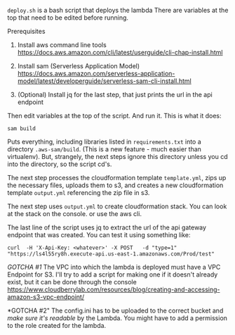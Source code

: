 `deploy.sh` is a bash script that deploys the lambda
There are variables at the top that need to be edited before running.

Prerequisites

1. Install aws command line tools  https://docs.aws.amazon.com/cli/latest/userguide/cli-chap-install.html

2. Install sam (Serverless Application Model) https://docs.aws.amazon.com/serverless-application-model/latest/developerguide/serverless-sam-cli-install.html

3. (Optional) Install jq for the last step, that just prints the url in the api endpoint

Then edit variables at the top of the script.   And run it.  This is what it does:

``sam build``

Puts everything, including libraries listed in `requirements.txt` into a directory `.aws-sam/build`.  (This is a new feature - much easier than virtualenv).   But, strangely, the next steps ignore this directory unless you cd into the directory, so the script cd's.

The next step  processes the cloudformation template `template.yml`, zips up the necessary files, uploads them to s3, and creates a new cloudformation template `output.yml` referencing the zip file in s3.

The next step uses `output.yml` to create cloudformation stack.  You can look at the stack on the console.  or use the aws cli.

The last line of the script uses jq to extract the url of the api gateway endpoint that was created.  You can test it using something like: 

``curl  -H 'X-Api-Key: <whatever>' -X POST   -d "type=1" "https://ls4l55ry8h.execute-api.us-east-1.amazonaws.com/Prod/test"``



*GOTCHA #1*  The VPC into which the lambda is deployed must have a VPC Endpoint for S3.  I'll try to add a script for making one if it doesn't already exist, but it can be done through the console  https://www.cloudberrylab.com/resources/blog/creating-and-accessing-amazon-s3-vpc-endpoint/

*GOTCHA #2" The config.ini has to be uploaded to the correct bucket and *make sure it's readable* by the Lambda.  You might have to add a permission to the role created for the lambda.  
